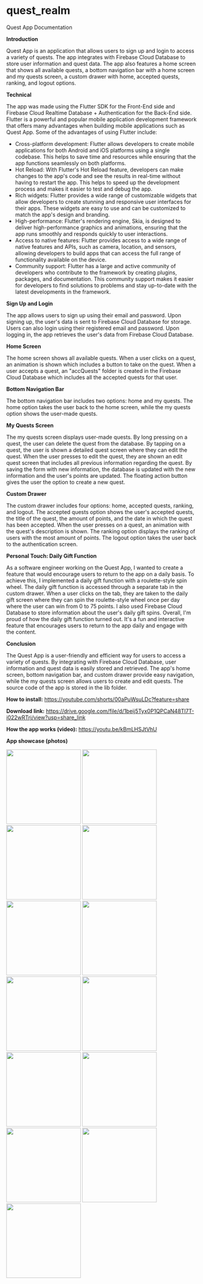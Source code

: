 # quest_realm

Quest App Documentation

**Introduction**

Quest App is an application that allows users to sign up and login to access a variety of quests. The app integrates with Firebase Cloud Database to store user information and quest data. The app also features a home screen that shows all available quests, a bottom navigation bar with a home screen and my quests screen, a custom drawer with home, accepted quests, ranking, and logout options.

**Technical**

The app was made using the Flutter SDK for the Front-End side and Firebase Cloud Realtime Database + Authentication for the Back-End side.
Flutter is a powerful and popular mobile application development framework that offers many advantages when building mobile applications such as Quest App. Some of the advantages of using Flutter include:
- Cross-platform development: Flutter allows developers to create mobile applications for both Android and iOS platforms using a single codebase. This helps to save time and resources while ensuring that the app functions seamlessly on both platforms.
- Hot Reload: With Flutter's Hot Reload feature, developers can make changes to the app's code and see the results in real-time without having to restart the app. This helps to speed up the development process and makes it easier to test and debug the app.
- Rich widgets: Flutter provides a wide range of customizable widgets that allow developers to create stunning and responsive user interfaces for their apps. These widgets are easy to use and can be customized to match the app's design and branding.
- High-performance: Flutter's rendering engine, Skia, is designed to deliver high-performance graphics and animations, ensuring that the app runs smoothly and responds quickly to user interactions.
- Access to native features: Flutter provides access to a wide range of native features and APIs, such as camera, location, and sensors, allowing developers to build apps that can access the full range of functionality available on the device.
- Community support: Flutter has a large and active community of developers who contribute to the framework by creating plugins, packages, and documentation. This community support makes it easier for developers to find solutions to problems and stay up-to-date with the latest developments in the framework.

**Sign Up and Login**

The app allows users to sign up using their email and password. Upon signing up, the user's data is sent to Firebase Cloud Database for storage. Users can also login using their registered email and password. Upon logging in, the app retrieves the user's data from Firebase Cloud Database.

**Home Screen**

The home screen shows all available quests. When a user clicks on a quest, an animation is shown which includes a button to take on the quest. When a user accepts a quest, an "accQuests" folder is created in the Firebase Cloud Database which includes all the accepted quests for that user.

**Bottom Navigation Bar**

The bottom navigation bar includes two options: home and my quests. The home option takes the user back to the home screen, while the my quests option shows the user-made quests.

**My Quests Screen**

The my quests screen displays user-made quests. By long pressing on a quest, the user can delete the quest from the database. By tapping on a quest, the user is shown a detailed quest screen where they can edit the quest. When the user presses to edit the quest, they are shown an edit quest screen that includes all previous information regarding the quest. By saving the form with new information, the database is updated with the new information and the user's points are updated. The floating action button gives the user the option to create a new quest.

**Custom Drawer**

The custom drawer includes four options: home, accepted quests, ranking, and logout. The accepted quests option shows the user's accepted quests, the title of the quest, the amount of points, and the date in which the quest has been accepted. When the user presses on a quest, an animation with the quest's description is shown. The ranking option displays the ranking of users with the most amount of points. The logout option takes the user back to the authentication screen.

**Personal Touch: Daily Gift Function**

As a software engineer working on the Quest App, I wanted to create a feature that would encourage users to return to the app on a daily basis. To achieve this, I implemented a daily gift function with a roulette-style spin wheel. The daily gift function is accessed through a separate tab in the custom drawer. When a user clicks on the tab, they are taken to the daily gift screen where they can spin the roulette-style wheel once per day where the user can win from 0 to 75 points. I also used Firebase Cloud Database to store information about the user's daily gift spins. Overall, I'm proud of how the daily gift function turned out. It's a fun and interactive feature that encourages users to return to the app daily and engage with the content.

**Conclusion**

The Quest App is a user-friendly and efficient way for users to access a variety of quests. By integrating with Firebase Cloud Database, user information and quest data is easily stored and retrieved. The app's home screen, bottom navigation bar, and custom drawer provide easy navigation, while the my quests screen allows users to create and edit quests. The source code of the app is stored in the lib folder.

**How to install:**
https://youtube.com/shorts/00aPuWsuLDc?feature=share

**Download link:**
https://drive.google.com/file/d/1beij5Tyx0P1QPCaN48Tl7T-i022wRTrj/view?usp=share_link

**How the app works (video):**
https://youtu.be/kBmLHSJtVhU

**App showcase (photos)**

<img src="https://user-images.githubusercontent.com/81863134/231163225-588d7494-f9ff-4891-9049-550cd72fcdbe.png" width="197"> <img src="https://user-images.githubusercontent.com/81863134/231163442-a12990a5-014a-4672-b7f9-5b6f246568fc.png" width="197"> <img src="https://user-images.githubusercontent.com/81863134/231163537-11df5f84-efb9-4693-aded-c3f1474a0d67.png" width="197"> <img src="https://user-images.githubusercontent.com/81863134/231163617-33fd3603-6387-4bc0-ba84-b46eae2b06c4.png" width="197"> <img src="https://user-images.githubusercontent.com/81863134/231163703-aaa8172f-1b3c-4acb-b9eb-fe6b6b4598ee.png" width="197"> <img src="https://user-images.githubusercontent.com/81863134/231163780-ebe1751b-6453-4092-87df-9f85b8520e2a.png" width="197"> <img src="https://user-images.githubusercontent.com/81863134/231163860-2f7306d5-57ea-40cc-885b-618fad667157.png" width="197"> <img src="https://user-images.githubusercontent.com/81863134/231163920-e3c1d9e4-acc1-478f-aa27-c5aee20eee0d.png" width="197"> <img src="https://user-images.githubusercontent.com/81863134/231163974-6f5ca70a-7aeb-4ba4-8177-992346b814a8.png" width="197"> <img src="https://user-images.githubusercontent.com/81863134/231164029-32509686-a853-4ebf-85a4-ed40646007c1.png" width="197"> <img src="https://user-images.githubusercontent.com/81863134/231164097-a18eba40-09a0-42df-b6f8-c60655e4cff6.png" width="197"> <img src="https://user-images.githubusercontent.com/81863134/231164185-aacdc438-73de-4549-8760-4d787aef17f3.png" width="197"> <img src="https://user-images.githubusercontent.com/81863134/231164225-fce9a792-d32e-42c9-9aa4-982d72d5cc21.png" width="197">
